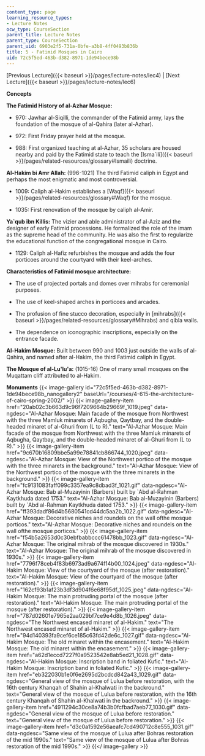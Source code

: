 ```yaml
---
content_type: page
learning_resource_types:
- Lecture Notes
ocw_type: CourseSection
parent_title: Lecture Notes
parent_type: CourseSection
parent_uid: 6903e2f5-731a-0bfe-a3b8-4ff0493b836b
title: 5 - Fatimid Mosques in Cairo
uid: 72c5f5ed-463b-d382-8971-1de94bece98b
---
```


[Previous Lecture]({{< baseurl >}}/pages/lecture-notes/lec4) | [Next Lecture]({{< baseurl >}}/pages/lecture-notes/lec6)

  
**Concepts**

**The Fatimid History of al-Azhar Mosque:** 

*   970: Jawhar al-Siqilli, the commander of the Fatimid army, lays the foundation of the mosque of al-Qahira (later al-Azhar).
    
*   972: First Friday prayer held at the mosque.
    
*   988: First organized teaching at al-Azhar, 35 scholars are housed nearby and paid by the Fatimid state to teach the [Isma&grave;ili]({{< baseurl >}}/pages/related-resources/glossary#Ismaili) doctrine.
    

**Al-Hakim bi Amr Allah:** (996-1021) The third Fatimid caliph in Egypt and perhaps the most enigmatic and most controversial. 

*   1009: Caliph al-Hakim establishes a [Waqf]({{< baseurl >}}/pages/related-resources/glossary#Waqf) for the mosque. 
    
*   1035: First renovation of the mosque by caliph al-Amir.
    

**Ya&grave;qub ibn Killis:** The vizier and able administrator of al-Aziz and the designer of early Fatimid processions. He formalized the role of the imam as the supreme head of the community. He was also the first to regularize the educational function of the congregational mosque in Cairo. 

*   1129: Caliph al-Hafiz refurbishes the mosque and adds the four porticoes around the courtyard with their keel-arches.
    

**Characteristics of Fatimid mosque architecture:** 

*   The use of projected portals and domes over mihrabs for ceremonial purposes. 
    
*   The use of keel-shaped arches in porticoes and arcades.
    
*   The profusion of fine stucco decoration, especially in [mihrabs]({{< baseurl >}}/pages/related-resources/glossary#Mihrabs) and qibla walls. 
    
*   The dependence on iconographic inscriptions, especially on the entrance facade.
    

**Al-Hakim Mosque:** Built between 990 and 1003 just outside the walls of al-Qahira, and named after al-Hakim, the third Fatimid caliph in Egypt.

**The Mosque of al-Lu'lu'a:** (1015-16) One of many small mosques on the Muqattam cliff attributed to al-Hakim.

**Monuments**
{{< image-gallery id="72c5f5ed-463b-d382-8971-1de94bece98b_nanogallery2" baseUrl="/courses/4-615-the-architecture-of-cairo-spring-2002/" >}}
{{< image-gallery-item href="20ab02c3b663d9c96f7209664b29669f_1019.jpeg" data-ngdesc="Al-Azhar Mosque: Main facade of the mosque from Northwest with the three Mamluk minarets of Aqbugha, Qaytbay, and the double-headed minaret of al-Ghuri from (L to R)." text="Al-Azhar Mosque: Main facade of the mosque from Northwest with the three Mamluk minarets of Aqbugha, Qaytbay, and the double-headed minaret of al-Ghuri from (L to R)." >}}
{{< image-gallery-item href="9c670b16809bbe5a99e78841cb866744_1020.jpeg" data-ngdesc="Al-Azhar Mosque: View of the Northwest portico of the mosque with the three minarets in the background." text="Al-Azhar Mosque: View of the Northwest portico of the mosque with the three minarets in the background." >}}
{{< image-gallery-item href="fc9131083faff099c3357ea9c8dbad3f_1021.gif" data-ngdesc="Al-Azhar Mosque: Bab al-Muzayinin (Barbers) built by &grave;Abd al-Rahman Kaytkhuda dated 1753." text="Al-Azhar Mosque: Bab al-Muzayinin (Barbers) built by &grave;Abd al-Rahman Kaytkhuda dated 1753." >}}
{{< image-gallery-item href="ff393dadf86d4b5680541cd44dc5aa2b_1022.gif" data-ngdesc="Al-Azhar Mosque: Decorative niches and roundels on the wall ofthe mosque porticos." text="Al-Azhar Mosque: Decorative niches and roundels on the wall ofthe mosque porticos." >}}
{{< image-gallery-item href="f54b5a2653d0c30ebfbabbccc61478bb_1023.gif" data-ngdesc="Al-Azhar Mosque: The original mihrab of the mosque discovered in 1930s." text="Al-Azhar Mosque: The original mihrab of the mosque discovered in 1930s." >}}
{{< image-gallery-item href="7796f78ceb4f83b6973ad9a674f14b00_1024.jpeg" data-ngdesc="Al-Hakim Mosque: View of the courtyard of the mosque (after restoration)." text="Al-Hakim Mosque: View of the courtyard of the mosque (after restoration)." >}}
{{< image-gallery-item href="162cf93b1af23b3df3d904f6e68f95df_1025.jpeg" data-ngdesc="Al-Hakim Mosque: The main protruding portal of the mosque (after restoration)." text="Al-Hakim Mosque: The main protruding portal of the mosque (after restoration)." >}}
{{< image-gallery-item href="787d02601e7965e2aa029bf7ce9e4d8b_1026.jpeg" data-ngdesc="The Northwest encased minaret of al-Hakim." text="The Northwest encased minaret of al-Hakim." >}}
{{< image-gallery-item href="94d140393fa9cef6ce185c63fd42de6c_1027.gif" data-ngdesc="Al-Hakim Mosque: The old minaret within the encasement." text="Al-Hakim Mosque: The old minaret within the encasement." >}}
{{< image-gallery-item href="a62d1eccd7227f0a9523542e8ab5ed21_1028.gif" data-ngdesc="Al-Hakim Mosque: Inscription band in foliated Kufic." text="Al-Hakim Mosque: Inscription band in foliated Kufic." >}}
{{< image-gallery-item href="eb322030b1e0f6e2695d2bcdcd842a43_1029.gif" data-ngdesc="General view of the mosque of Lulua before restoration, with the 16th century Khanqah of Shahin al-Khalwati in the backround." text="General view of the mosque of Lulua before restoration, with the 16th century Khanqah of Shahin al-Khalwati in the backround." >}}
{{< image-gallery-item href="4911294c30ce8a74b3b0fcfbad7aeb77_1030.gif" data-ngdesc="General view of the mosque of Lulua before restoration." text="General view of the mosque of Lulua before restoration." >}}
{{< image-gallery-item href="d3c0a1592e56aeafc7cd490712c8e555_1031.gif" data-ngdesc="Same view of the mosque of Lulua after Bohras restoration of the mid 1990s." text="Same view of the mosque of Lulua after Bohras restoration of the mid 1990s." >}}
{{</ image-gallery >}}